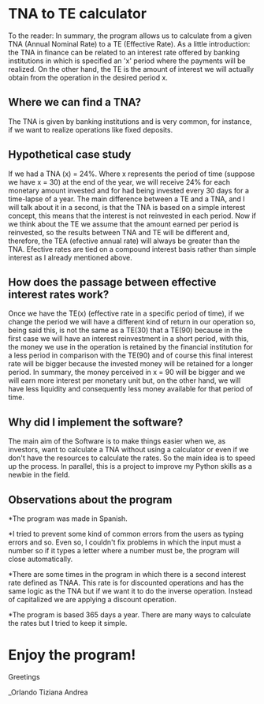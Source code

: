 # TNA to TE calculator

To the reader:
In summary, the program allows us to calculate from a given TNA (Annual Nominal Rate) to a TE (Effective Rate). 
As a little introduction: the TNA in finance can be related to an interest rate offered by banking institutions in which is specified an 'x' period where the payments will be realized.
On the other hand, the TE is the amount of interest we will actually obtain from the operation in the desired period x.

## Where we can find a TNA?

The TNA is given by banking institutions and is very common, for instance, if we want to realize operations like fixed deposits.

## Hypothetical case study
If we had a TNA (x) = 24%. Where x represents the period of time (suppose we have x = 30) at the end of the year, we will receive 24% for each monetary amount invested and for had being invested every 30 days for a time-lapse of a year. The main difference between a TE and a TNA, and I will talk about it in a second, is that the TNA is based on a simple interest concept, this means that the interest is not reinvested in each period.
Now if we think about the TE we assume that the amount earned per period is reinvested, so the results between TNA and TE will be different and, therefore, the TEA (efective annual rate) will always be greater than the TNA. 
Efective rates are tied on a compound interest basis rather than simple interest as I already mentioned above.

## How does the passage between effective interest rates work? 

Once we have the TE(x) (effective rate in a specific period of time), if we change the period we will have a different kind of return in our operation so, being said this, is not the same as a TE(30) that a TE(90) because in the first case we will have an interest reinvestment in a short period, with this, the money we use in the operation is retained by the financial institution for a less period in comparison with the TE(90) and of course this final interest rate will be bigger because the invested money will be retained for a longer period. In summary, the money perceived in x = 90 will be bigger and we will earn more interest per monetary unit but, on the other hand, we will have less liquidity and consequently less money available for that period of time. 

## Why did I implement the software?
The main aim of the Software is to make things easier when we, as investors, want to calculate a TNA without using a calculator or even if we don't have the resources to calculate the rates. So the main idea is to speed up the process. In parallel, this is a project to improve my Python skills as a newbie in the field.

## Observations about the program
*The program was made in Spanish.

*I tried to prevent some kind of common errors from the users as typing errors and so. Even so, I couldn't fix problems in which the input must a number so if it types a letter   where a number must be, the program will close automatically.

*There are some times in the program in which there is a second interest rate defined as TNAA. This rate is for discounted operations and has the same logic as the TNA but if     we want it to do the inverse operation. Instead of capitalized we are applying a discount operation. 

*The program is based 365 days a year. There are many ways to calculate the rates but I tried to keep it simple. 

# Enjoy the program!
Greetings

_Orlando Tiziana Andrea
